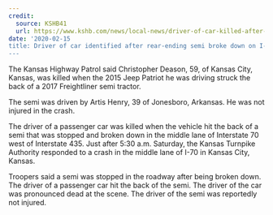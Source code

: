 ```yaml
---
credit:
  source: KSHB41
  url: https://www.kshb.com/news/local-news/driver-of-car-killed-after-rear-ending-semi-broke-down-on-i-70 https://www.newsopi.com/california/1-killed-in-2-car-collision-on-80-freeway-near-gilman-street-in-berkeley/7831
date: '2020-02-15
title: Driver of car identified after rear-ending semi broke down on I-70
---
```

The Kansas Highway Patrol said Christopher Deason, 59, of Kansas City, Kansas, was killed when the 2015 Jeep Patriot he was driving struck the back of a 2017 Freightliner semi tractor.

The semi was driven by Artis Henry, 39 of Jonesboro, Arkansas. He was not injured in the crash.

The driver of a passenger car was killed when the vehicle hit the back of a semi that was stopped and broken down in the middle lane of Interstate 70 west of Interstate 435.
Just after 5:30 a.m. Saturday, the Kansas Turnpike Authority responded to a crash in the middle lane of I-70 in Kansas City, Kansas.

Troopers said a semi was stopped in the roadway after being broken down.
The driver of a passenger car hit the back of the semi.
The driver of the car was pronounced dead at the scene.
The driver of the semi was reportedly not injured.
